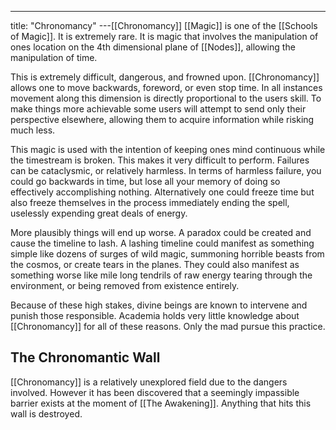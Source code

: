 ---
title: "Chronomancy"
---[[Chronomancy]] [[Magic]] is one of the [[Schools of Magic]]. It is extremely rare. It is magic that involves the manipulation of ones location on the 4th dimensional plane of [[Nodes]], allowing the manipulation of time.

This is extremely difficult, dangerous, and frowned upon. [[Chronomancy]] allows one to move backwards, foreword, or even stop time. In all instances movement along this dimension is directly proportional to the users skill. To make things more achievable some users will attempt to send only their perspective elsewhere, allowing them to acquire information while risking much less.

This magic is used with the intention of keeping ones mind continuous while the timestream is broken. This makes it very difficult to perform. Failures can be cataclysmic, or relatively harmless. In terms of harmless failure, you could go backwards in time, but lose all your memory of doing so effectively accomplishing nothing. Alternatively one could freeze time but also freeze themselves in the process immediately ending the spell, uselessly expending great deals of energy.

More plausibly things will end up worse. A paradox could be created and cause the timeline to lash. A lashing timeline could manifest as something simple like dozens of surges of wild magic, summoning horrible beasts from the cosmos, or create tears in the planes. They could also manifest as something worse like mile long tendrils of raw energy tearing through the environment, or being removed from existence entirely.

Because of these high stakes, divine beings are known to intervene and punish those responsible. Academia holds very little knowledge about [[Chronomancy]] for all of these reasons. Only the mad pursue this practice.

## The Chronomantic Wall
[[Chronomancy]] is a relatively unexplored field due to the dangers involved. However it has been discovered that a seemingly impassible barrier exists at the moment of [[The Awakening]]. Anything that hits this wall is destroyed.
